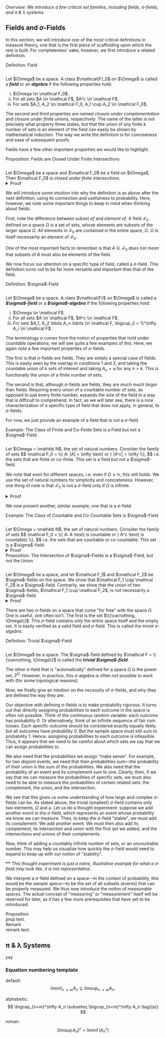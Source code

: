 _Overview: We introduce a few critical set families, including fields, σ-fields, and π & λ systems._

## Fields and $\sigma$-Fields

In this section, we will introduce one of the most critical definitions in measure theory, one that is the first piece of scaffolding upon which the rest is built. For completeness' sake, however, we first introduce a related definition.



<div class="callout definition"><span class="label">Definition: Field</span><br/>
<hr style="height:0.01px; visibility:hidden;" />
Let $\Omega$ be a space. A class $\mathcal{F}_0$ on $\Omega$ is called a <strong><em>field</strong></em> or an <strong><em>algebra</strong></em> if the following properties hold:
<ol type="i">
  <li>$\Omega \in \mathcal F_0$.</li>
  <li>For all sets $A \in \mathcal F$, $A^c \in \mathcal F$.</li>
  <li>For sets $A_1, A_2 \in \mathcal F_0, A_1 \cup A_2 \in \mathcal F_0$.</li>
</ol>
</div>



The second and third properties are named <i>closure under complementation</i> and <i>closure under finite unions</i>, respectively. The name of the latter is not precisely what property three states, but that the union of any finite $k$ number of sets is an element of the field can easily be shown by mathematical induction. The way we write the definition is for conciseness and ease of subsequent proofs.

Fields have a few other important properties we would like to highlight.



<div class="callout proposition"><span class="label">Proposition: Fields are Closed Under Finite Intersections</span><br/>
<hr style="height:0.01px; visibility:hidden;" />
Let $\Omega$ be a space and $\mathcal F_0$ be a field on $\Omega$. Then $\mathcal F_0$ is <i>closed under finite intersections</i>.
</div>



<details class="collapsible">
  <summary>Proof</summary>
  <div class="collapsible__content">
  By the same induction reasoning as above, it suffices to show that, for any sets $A_1, A_2 \in \mathcal F_0$, $A_1 \cap A_2 \in \mathcal F_0$.

  By DeMorgan's laws, we have that
  $$ A_1 \cap A_2 = (A_1^c \cup A_2^c)^c. $$
  Since $A_1, A_2 \in \mathcal F_0$ and $\mathcal F_0$ is closed under complementation, $A_1^c, A_2^c \in \mathcal F_0$. Since $\mathcal F_0$ is closed under finite unions, $A_1^c \cup A_2^c \in \mathcal F_0$. Again, since $\mathcal F_0$ is closed under complementation, $(A_1^c \cup A_2^c)^c = A_1 \cap A_2 \in \mathcal F_0$.
  </div>
</details>



We will introduce some intuition into why the definition is as above after the next definition, using its connection and usefulness to probability. Here, however, we note some important things to keep in mind when thinking about fields. 

First, note the difference between <i>subset of</i> and <i>element of</i>. A field $\mathcal F_0$ defined on a space $\Omega$ is a set of sets, whose elements are subsets of the larger space $\Omega$. <i>All</i> elements in $\mathcal F_0$ are contained in the entire space, $\Omega$. $\Omega$ is itself necessarily an element of $\mathcal F_0$. 

One of the most important facts to remember is that $A \in \mathcal F_0$ <i>does not mean</i> that subsets of $A$ must also be elements of the field.

We now focus our attention on a specific type of field, called a $\sigma$-field. This definition turns out to be far more versatile and important than that of the field.



<div class="callout definition"><span class="label">Definition: $\sigma$-Field</span><br/>
<hr style="height:0.01px; visibility:hidden;" />
Let $\Omega$ be a space. A class $\mathcal{F}$ on $\Omega$ is called a <strong><em>$\sigma$-field</strong></em> or a <strong><em>$\sigma$-algebra</strong></em> if the following properties hold:
<ol type="i">
  <li>$\Omega \in \mathcal F$.</li>
  <li>For all sets $A \in \mathcal F$, $A^c \in \mathcal F$.</li>
  <li>For sets $A_1, A_2 \ldots A_n \ldots \in \mathcal F, \bigcup_{i = 1}^\infty A_i \in \mathcal F$.</li>
</ol>
</div>



The terminology $\sigma$ comes from the notion of properties that hold under <i>countable</i> operations; we will see quite a few examples of this. Here, we again note a few important properties of $\sigma$-fields. 

The first is that $\sigma$-fields are fields. They are simply a special case of fields. This is easily seen by the overlap in conditions 1 and 2, and taking the countable union of $k$ sets of interest and taking $A_{n} = \varnothing$ for any $n > k$. This is functionally the union of a finite number of sets.

The second is that, although $\sigma$-fields are fields, they are <i>much much larger</i> than fields. Requiring every union of a countable number of sets, as opposed to just every finite number, expands the size of the field in a way that is difficult to comprehend. In fact, as we will later see, there is a nice characterization of a specific type of field that does not apply, in general, to $\sigma$-fields.

For now, we just provide an example of a field that is not a $\sigma$-field.



<div class="callout example"><span class="label">Example: The Class of Finite and Co-Finite Sets is a Field but not a $\sigma$-Field</span><br/>
<hr style="height:0.01px; visibility:hidden;" />
Let $\Omega = \mathbb N$, the set of natural numbers. Consider the family of sets
$$ \mathcal F_0 = \\{ A: |A| < \infty \text{ or } |A^c| < \infty \\}, $$
i.e. the sets that are finite or co-finite. This set is a field but not a $\sigma$-field.

We note that even for different spaces, i.e. even if $\Omega \neq \mathbb N$, this still holds. We use the set of natural numbers for simplicity and concreteness. However, one thing of note is that $\mathcal F_0$ is not a $\sigma$-field only if $\Omega$ is infinite.
</div>



<details class="collapsible">
  <summary>Proof</summary>
  <div class="collapsible__content">
  We first verify that this is a field.
  <ol type="i">
      <li>$\Omega^c = \varnothing$ has cardinality 0, clearly finite, so $\Omega$ is co-finite.</li>
      <li>Let $A \in \mathcal F_0$. Then either $|A| < \infty$ or $|A^c| < \infty$. Then, clearly, $A^c \in \mathcal F_0$.</li>
      <li>Suppose $A_1, A_2\in \mathcal F_0$. Suppose first that $|A_1|, |A_2| < \infty$. Then $|A_1 \cup A_2| < \infty$, so $A_1 \cup A_2 \in \mathcal F_0$. Now suppose that at least one of the sets is co-finite&mdash;without loss of generality, suppose it is $A_1$. Then $(A_1 \cup A_2)^c \subseteq A_1^c$, so $|(A_1 \cup A_2)^c| \leq |A_1^c| < \infty$, so $A_1 \cup A_2$ must be co-finite.</li>
  </ol>
  Now we show that $\mathcal F_0$ is not a $\sigma$-field. Consider a countably infinite number of distinct <i>singletons</i>&mdash;sets containing only one element each from the space&mdash;whose union is also countably infinite, e.g. the set of even numbers. This set is itself not finite, but it is also not co-finite: its complement, the set of odd numbers, is also countably infinite. Clearly, however, this argument does not apply if $\Omega$ is finite.

  Thus, the family of finite and co-finite subsets of the natural numbers is a field, but not a $\sigma$-field.
  </div>
</details>



We now present another, similar example, one that <i>is</i> a $\sigma$-field.



<div class="callout example"><span class="label">Example: The Class of Countable and Co-Countable Sets is $\sigma$-Field</span><br/>
<hr style="height:0.01px; visibility:hidden;" />
Let $\Omega = \mathbb N$, the set of natural numbers. Consider the family of sets
$$ \mathcal F_0 = \\{ A: A \text{ is countable or } A^c \text{ is countable} \\}, $$
i.e. the sets that are countable or co-countable. This set is a $\sigma$-field.
</div>



<details class="collapsible">
  <summary>Proof</summary>
  <div class="collapsible__content">
  We verify the three conditions.
  <ol type="i">
      <li>As before, $\Omega^c = \varnothing$ is clearly countable. Thus, $\Omega \in \mathcal F$.</li>
      <li>Suppose that $A \in \mathcal F$. Then either $A$ or $A^c$ is countable. Thus, $A^c \in \mathcal F$.</li>
      <li>Suppose $A_n \in \mathcal F$ for $n \in \mathbb N$. Suppose first that $A_n$ is countable for all $n \in \mathbb N$. Then, because the countable union of countable elements is countable, $\bigcup_{n = 1}^\infty A_n \in \mathcal F$. Now suppose that there exists some $A_k$ that is co-countable. Then $\left(\bigcup_{n = 1}^\infty A_n \right)^c \subseteq A_k^c$, which is countable, and the countable union $\bigcup_{n = 1}^\infty A_n \in \mathcal F$.</li>
  </ol>
  </div>
</details>



<div class="callout proposition"><span class="label">Proposition: The Intersection of $\sigma$-Fields is a $\sigma$-Field, but not the Union </span><br/>
<hr style="height:0.01px; visibility:hidden;" />
Let $\Omega$ be a space, and let $\mathcal F_1$ and $\mathcal F_2$ be $\sigma$-fields on the space. We show that $\mathcal F_1 \cap \mathcal F_2$ is a $\sigma$-field. Contrarily, we show that the union of two $\sigma$-fields, $\mathcal F_1 \cup \mathcal F_2$, is not necessarily a $\sigma$-field.
</div>



<details class="collapsible">
  <summary>Proof</summary>
  <div class="collapsible__content">
  We show that $\mathcal F_1 \cap \mathcal F_2$ is a $\sigma$-field.   
  <ol type="i">
    <li>$\Omega \in \mathcal F_1, \mathcal F_2$ means that $\Omega \in \mathcal F_1 \cap \mathcal F_2$.</li>
    <li>Suppose $A \in \mathcal F_1 \cap \mathcal F_2$. Then $A \in \mathcal F_1,\mathcal F_2$, so $A^c \in \mathcal F_1,\mathcal F_2$, and hence $A^c \in \mathcal F_1 \cap \mathcal F_2$.</li>
    <li>Suppose $A_1, A_2 \ldots \in \mathcal F_1 \cap \mathcal F_2$. Then $A_1, A_2 \ldots \in \mathcal F_1, \mathcal F_2$, so $\bigcup_{n = 1}^\infty A_n \in \mathcal F_1, \mathcal F_2$, and hence $\bigcup_{n = 1}^\infty A_n \in \mathcal F_1 \cap \mathcal F_2$.</li>
  </ol>

  We provide a counterexample to show that $\mathcal F_1 \cup \mathcal F_2$ is not necessarily a $\sigma$-field.

  Let $A, B$ be subsets of $\Omega$.
  Let $\mathcal F_1 = \{\varnothing, A, A^c \Omega\}$, and let $\mathcal F_2 = \{\varnothing, B, B^c, \Omega\}$.

  Then $\mathcal F_1 \cup \mathcal F_2 = \{\varnothing, A, B, A^c, B^c, \Omega\}$. However, $A \cup B \notin \mathcal F_1 \cup \mathcal F_2$, so $\mathcal F_1 \cup \mathcal F_2$ is not closed under unions, and hence not a $\sigma$-field.
  </div>
</details>



There are two $\sigma$-fields on a space that come "for free" with the space $\Omega$. One is useful, one often isn't. The first is the set $\\{\varnothing, \Omega\\}$. This $\sigma$-field contains only the entire space itself and the empty set. It is easily verified as a valid field and $\sigma$-field. This is called the <i>trivial $\sigma$-algebra</i>.



<div class="callout definition"><span class="label">Definition: Trivial $\sigma$-Field</span><br/>
<hr style="height:0.01px; visibility:hidden;" />
Let $\Omega$ be a space. The $\sigma$-field defined by $\mathcal F = \\{\varnothing, \Omega\\}$ is called the <strong><em>trivial $\sigma$-field</strong></em>.
</div>



The other $\sigma$-field that is "automatically" defined for a space $\Omega$ is the power set, $2^\Omega$. However, in practice, this $\sigma$-algebra is often not possible to work with (for some topological reasons).

Now, we finally give an intuition on the necessity of $\sigma$-fields, and why they are defined the way they are.

Our objective with defining $\sigma$-fields is to make probability rigorous. It turns out that directly assigning probabilities to each outcome in the space is often not possible. Think of the continuous random variable: each outcome has probability 0. Or alternatively, think of an infinite sequence of fair coin tosses. Each specific outcome should be considered exactly equally likely, but all outcomes have probability 0. But the sample space must still sum to probability 1. Hence, assigning probabilities to each outcome is infeasible. Thus, it appears that we need to be careful about which sets we say that we can assign probabilities to. 

We also need that the probabilities we assign "make sense". For example, for two disjoint events, we need that their probabilities sum&mdash;the probability of their union is the sum of the probabilities. We also need that the probability of an event and its complement sum to one. Clearly, then, if we say that we can measure the probabilities of specific sets, we must also need to be able to measure the probabilities of certain related sets: the complement, the union, and the intersection.

We see that this gives us some understanding of how large and complex $\sigma$-fields can be. As stated above, the trivial (smallest) $\sigma$-field contains only two elements, $\Omega$ and $\varnothing$. Let us do a thought experiment: suppose we add another event in the $\sigma$-field, which represents an event whose probability we know we can measure. Then, to keep the $\sigma$-field "stable", we must add its complement. We add another event. We must then also add its complement, its intersection and union with the first set we added, and the intersections and unions of their complements. 

Now, think of adding a countably infinite number of sets, or an uncountable number. This may help us visualize how quickly the $\sigma$-field would need to expand to keep up with our notion of "stability". 

<strong>**</strong> <em>This thought experiment is just a naïve, illustrative example for what a $\sigma$-field may look like, it is not representative</em>.

We interpret a $\sigma$-field defined on a space&mdash;in the context of probability, this would be the <em>sample space</em>&mdash;to be the set of all subsets (events) that can be properly measured. We thus now introduce the notion of <em>measurable spaces</em>. The actual concept of "measuring" or "measurement" itself will be reserved for later, as it has a few more prerequisites that have yet to be introduced.



<div class="callout proposition"><span class="label">Proposition</span><br/>
prop text.
</div>

<div class="callout remark"><span class="label">Remark</span><br/>
remark text.
</div>

## π & λ Systems

yay

### Equation numbering template

default:
$$ \liminf_{n\to\infty} A_n \subseteq \limsup_{n\to\infty} A_n. $$

alphabetic:
$$ \bigcap_{n=m}^\infty A_n \subseteq \bigcup_{n=m}^\infty A_n \tag{(a)} $$

roman:
$$ (\limsup A_n)^c = \liminf (A_n^c) \tag{(i)} $$
